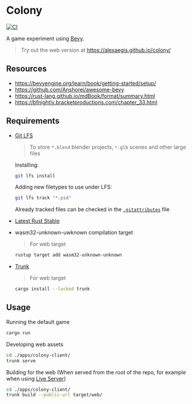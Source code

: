 # Colony

[![CI](https://github.com/AlexAegis/colony/actions/workflows/ci.yml/badge.svg)](https://github.com/AlexAegis/colony/actions/workflows/ci.yml)

A game experiment using [Bevy](https://bevyengine.org/).

> Try out the web version at <https://alexaegis.github.io/colony/>

## Resources

- <https://bevyengine.org/learn/book/getting-started/setup/>
- <https://github.com/Anshorei/awesome-bevy>
- <https://rust-lang.github.io/mdBook/format/summary.html>
- <https://bfnightly.bracketproductions.com/chapter_33.html>

## Requirements

- [Git LFS](https://git-lfs.github.com/)

  > To store `*.blend` blender projects, `*.glb` scenes and other large
  > files

  Installing:

  ```sh
  git lfs install
  ```

  Adding new filetypes to use under LFS:

  ```sh
  git lfs track "*.psd"
  ```

  Already tracked files can be checked in the
  [`.gitattributes`](./.gitattributes) file

- [Latest Rust Stable](https://rustup.rs/)
- wasm32-unknown-uwknown compilation target

  > For web target

  ```sh
  rustup target add wasm32-unknown-unknown
  ```

- [Trunk](https://trunkrs.dev/)

  > For web target

  ```sh
  cargo install --locked trunk
  ```

## Usage

Running the default game

```sh
cargo run
```

Developing web assets

```sh
cd ./apps/colony-client/
trunk serve
```

Building for the web (When served from the root of the repo, for example when
using [Live Server](https://marketplace.visualstudio.com/items?itemName=ritwickdey.LiveServer))

```sh
cd ./apps/colony-client/
trunk build --public-url target/web/
```
